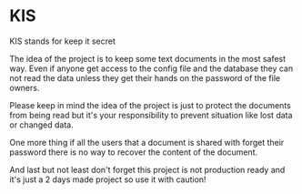 KIS
===

KIS stands for keep it secret

The idea of the project is to keep some text documents in the most safest way. Even if anyone get access to the config file and the database they can not read the data unless they get their hands on the password of the file owners.

Please keep in mind the idea of the project is just to protect the documents from being read but it's your responsibility to prevent situation like lost data or changed data.

One more thing if all the users that a document is shared with forget their password there is no way to recover the content of the document.

And last but not least don't forget this project is not production ready and it's just a 2 days made project so use it with caution!